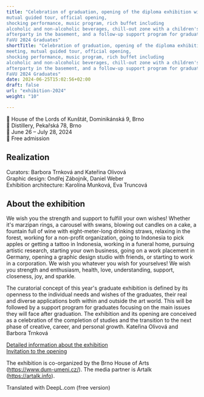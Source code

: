 ```yaml
---
title: "Celebration of graduation, opening of the diploma exhibition with a parents' meeting,
mutual guided tour, official opening,
shocking performance, music program, rich buffet including
alcoholic and non-alcoholic beverages, chill-out zone with a children's corner and cloakroom for parents,
afterparty in the basement, and a follow-up support program for graduates /
FaVU 2024 Graduates"
shortTitle: "Celebration of graduation, opening of the diploma exhibition with a parents'
meeting, mutual guided tour, official opening,
shocking performance, music program, rich buffet including
alcoholic and non-alcoholic beverages, chill-out zone with a children's corner and a cloakroom for parents,
afterparty in the basement, and a follow-up support program for graduates /
FaVU 2024 Graduates"
date: 2024-06-25T15:02:56+02:00
draft: false
url: "exhibition-2024"
weight: "10"

---
```

📍 House of the Lords of Kunštát, Dominikánská 9, Brno  
📍 Distillery, Pekařská 78, Brno  
📅 June 26 – July 28, 2024  
🎫 Free admission  

## Realization
Curators: Barbora Trnková and Kateřina Olivová  
Graphic design: Ondřej Zábojník, Daniel Weber  
Exhibition architecture: Karolína Munková, Eva Truncová  

## About the exhibition
We wish you the strength and support to fulfill your own wishes!
Whether it's marzipan rings, a carousel with swans, blowing out
candles on a cake, a fountain full of wine with eight-meter-long drinking straws,
relaxing in the forest, working for a non-profit organization, going to Indonesia to pick apples or
getting a tattoo in Indonesia, working in a funeral home, pursuing artistic
research, starting your own business, going on a work placement in Germany,
opening a graphic design studio with friends, or starting to work in a
corporation.
We wish you whatever you wish for yourselves!
We wish you strength and enthusiasm, health, love, understanding, support,
closeness, joy, and sparkle.

The curatorial concept of this year's graduate exhibition is defined by
its openness to the individual needs and wishes of the graduates, their
real and diverse applications both within and outside the art world. This
will be followed by a support program for graduates focusing on
the main issues they will face after graduation. The exhibition and
its opening are conceived as a celebration of the completion of studies and the transition to
the next phase of creative, career, and personal growth.
Kateřina Olivová and Barbora Trnková


[Detailed information about the exhibition](https://www.favu.vut.cz/f26745/d261613)  
[Invitation to the opening](https://www.favu.vut.cz/f26745/d259562)  


The exhibition is co-organized by the Brno House of Arts (https://www.dum-umeni.cz/).
The media partner is Artalk (https://artalk.info).

Translated with DeepL.com (free version)